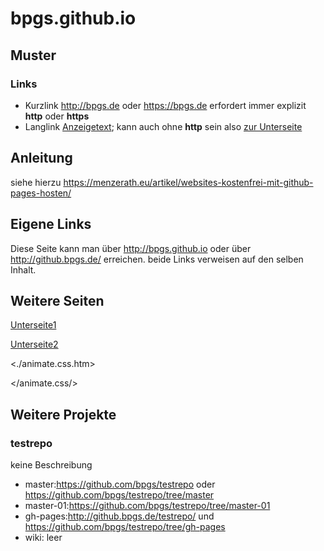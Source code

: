 # bpgs.github.io

## Muster

### Links

* Kurzlink <http://bpgs.de> oder <https://bpgs.de> erfordert immer explizit **http** oder **https**
* Langlink [Anzeigetext](http://adresse.de "Titeltext"); kann auch ohne **http** sein also [zur Unterseite](/animate.css/ "Zur gh-pages Seite")

## Anleitung

siehe hierzu
<https://menzerath.eu/artikel/websites-kostenfrei-mit-github-pages-hosten/>

## Eigene Links

Diese Seite kann man über <http://bpgs.github.io> oder über <http://github.bpgs.de/> erreichen. beide Links verweisen auf den selben Inhalt.

## Weitere Seiten

[Unterseite1](./animate.css.htm "zu einer UNterseite wechseln")

[Unterseite2](animate.css/ "zu einer UNterseite wechseln")

<./animate.css.htm>

</animate.css/>

## Weitere Projekte

### testrepo

keine Beschreibung

* master:<https://github.com/bpgs/testrepo> oder <https://github.com/bpgs/testrepo/tree/master>
* master-01:<https://github.com/bpgs/testrepo/tree/master-01>
* gh-pages:<http://github.bpgs.de/testrepo/> und <https://github.com/bpgs/testrepo/tree/gh-pages>
* wiki: leer
